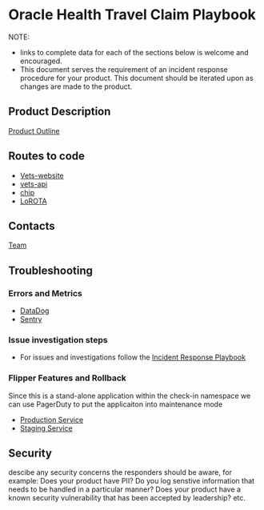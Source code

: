 # Oracle Health Travel Claim Playbook

NOTE: 
- links to complete data for each of the sections below is welcome and encouraged.
- This document serves the requirement of an incident response procedure for your product. This document should be iterated upon as changes are made to the product.

## Product Description
[Product Outline](https://github.com/department-of-veterans-affairs/va.gov-team/blob/master/products/health-care/checkin/product/oracle-health-travel-product-outline.md)

## Routes to code
- [Vets-website](https://github.com/department-of-veterans-affairs/vets-website/tree/main/src/applications/check-in/travel-claim)
- [vets-api](https://github.com/department-of-veterans-affairs/vets-api/tree/master/modules/check_in)
- [chip](https://github.com/department-of-veterans-affairs/chip/tree/master/src/initiateTravelClaim)
- [LoROTA](https://github.com/department-of-veterans-affairs/lorota)

## Contacts
[Team](https://github.com/department-of-veterans-affairs/va.gov-team/tree/master/products/health-care/checkin/team)

## Troubleshooting

### Errors and Metrics
- [DataDog](https://vagov.ddog-gov.com/dashboard/njk-mi6-mxy/travel-claims-oracle-health?fromUser=false&refresh_mode=sliding&from_ts=1727961956507&to_ts=1727965556507&live=true)
- [Sentry](https://sentry.vfs.va.gov/organizations/vsp/issues/?environment=production&project=3&query=team%3Acheck-in+transaction%3A%22Sidekiq%2FCheckIn%3A%3ATravelClaimSubmissionWorker%22&statsPeriod=14d)

### Issue investigation steps
- For issues and investigations follow the [Incident Response Playbook](https://github.com/department-of-veterans-affairs/va.gov-team/blob/master/products/health-care/checkin/engineering/production-support.md)

### Flipper Features and Rollback
Since this is a stand-alone application within the check-in namespace we can use PagerDuty to put the applicaiton into maintenance mode
 - [Production Service](https://ecc.pagerduty.com/service-directory/PBIEMZ3)
 - [Staging Service](https://ecc.pagerduty.com/service-directory/PGI3PSX)

## Security
descibe any security concerns the responders should be aware, for example: Does your product have PII? Do you log senstive information that needs to be handled in a particular manner? Does your product have a known security vulnerability that has been accepted by leadership? etc.
